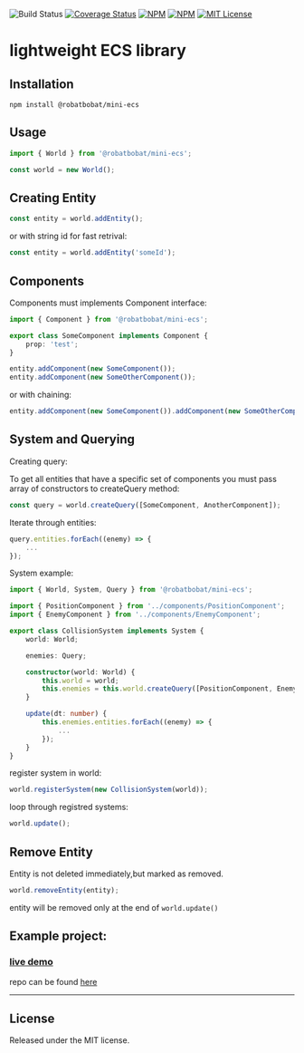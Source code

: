 ![Build Status](https://github.com/neymanushka/mini-ecs/actions/workflows/build.yml/badge.svg)
[![Coverage Status](https://coveralls.io/repos/github/neymanushka/mini-ecs/badge.svg?branch=master&service=github)](https://coveralls.io/github/neymanushka/mini-ecs)
[![NPM](https://img.shields.io/npm/v/@robatbobat/mini-ecs?color=blue)](https://www.npmjs.com/package/@robatbobat/mini-ecs)
[![NPM](https://img.shields.io/npm/dw/@robatbobat/mini-ecs?color=blue)](https://www.npmjs.com/package/@robatbobat/mini-ecs)
[![MIT License](https://img.shields.io/github/license/neymanushka/mini-ecs)](LICENSE)

# lightweight ECS library

## Installation

```
npm install @robatbobat/mini-ecs
```

## Usage

```ts
import { World } from '@robatbobat/mini-ecs';

const world = new World();
```

## Creating Entity

```ts
const entity = world.addEntity();
```

or with string id for fast retrival:

```ts
const entity = world.addEntity('someId');
```

## Components

Components must implements Component interface:

```ts
import { Component } from '@robatbobat/mini-ecs';

export class SomeComponent implements Component {
	prop: 'test';
}
```

```ts
entity.addComponent(new SomeComponent());
entity.addComponent(new SomeOtherComponent());
```

or with chaining:

```ts
entity.addComponent(new SomeComponent()).addComponent(new SomeOtherComponent());
```

## System and Querying

Creating query:

To get all entities that have a specific set of components you must pass array of constructors to createQuery method:

```ts
const query = world.createQuery([SomeComponent, AnotherComponent]);
```

Iterate through entities:

```ts
query.entities.forEach((enemy) => {
	...
});
```

System example:

```ts
import { World, System, Query } from '@robatbobat/mini-ecs';

import { PositionComponent } from '../components/PositionComponent';
import { EnemyComponent } from '../components/EnemyComponent';

export class CollisionSystem implements System {
	world: World;

	enemies: Query;

	constructor(world: World) {
		this.world = world;
		this.enemies = this.world.createQuery([PositionComponent, EnemyComponent]);
	}

	update(dt: number) {
		this.enemies.entities.forEach((enemy) => {
			...
		});
	}
}
```

register system in world:

```ts
world.registerSystem(new CollisionSystem(world));
```

loop through registred systems:

```ts
world.update();
```

## Remove Entity

Entity is not deleted immediately,but marked as removed.

```ts
world.removeEntity(entity);
```

entity will be removed only at the end of `world.update()`

## Example project:

### [live demo ](https://neymanushka.github.io/mini-ecs-example-project)

repo can be found [here](https://github.com/neymanushka/mini-ecs-example-project)

---

## License

Released under the MIT license.
